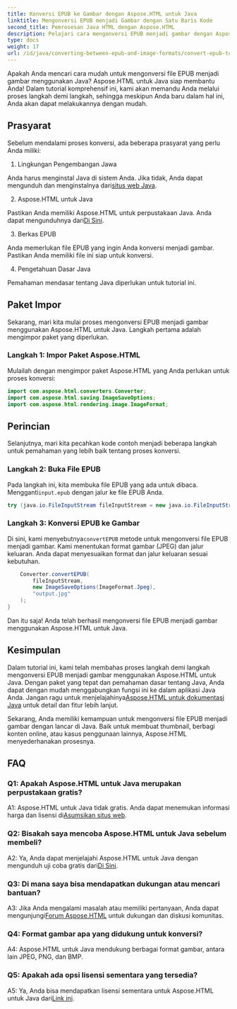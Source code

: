 ```yaml
---
title: Konversi EPUB ke Gambar dengan Aspose.HTML untuk Java
linktitle: Mengonversi EPUB menjadi Gambar dengan Satu Baris Kode
second_title: Pemrosesan Java HTML dengan Aspose.HTML
description: Pelajari cara mengonversi EPUB menjadi gambar dengan Aspose.HTML untuk Java. Panduan langkah demi langkah untuk konversi yang mudah.
type: docs
weight: 17
url: /id/java/converting-between-epub-and-image-formats/convert-epub-to-image-single-line/
---
```

Apakah Anda mencari cara mudah untuk mengonversi file EPUB menjadi gambar menggunakan Java? Aspose.HTML untuk Java siap membantu Anda! Dalam tutorial komprehensif ini, kami akan memandu Anda melalui proses langkah demi langkah, sehingga meskipun Anda baru dalam hal ini, Anda akan dapat melakukannya dengan mudah. 

## Prasyarat

Sebelum mendalami proses konversi, ada beberapa prasyarat yang perlu Anda miliki:

1. Lingkungan Pengembangan Jawa

 Anda harus menginstal Java di sistem Anda. Jika tidak, Anda dapat mengunduh dan menginstalnya dari[situs web Java](https://www.java.com/en/download/).

2. Aspose.HTML untuk Java

 Pastikan Anda memiliki Aspose.HTML untuk perpustakaan Java. Anda dapat mengunduhnya dari[Di Sini](https://releases.aspose.com/html/java/).

3. Berkas EPUB

Anda memerlukan file EPUB yang ingin Anda konversi menjadi gambar. Pastikan Anda memiliki file ini siap untuk konversi.

4. Pengetahuan Dasar Java

Pemahaman mendasar tentang Java diperlukan untuk tutorial ini.

## Paket Impor

Sekarang, mari kita mulai proses mengonversi EPUB menjadi gambar menggunakan Aspose.HTML untuk Java. Langkah pertama adalah mengimpor paket yang diperlukan.

### Langkah 1: Impor Paket Aspose.HTML

Mulailah dengan mengimpor paket Aspose.HTML yang Anda perlukan untuk proses konversi:

```java
import com.aspose.html.converters.Converter;
import com.aspose.html.saving.ImageSaveOptions;
import com.aspose.html.rendering.image.ImageFormat;
```

## Perincian

Selanjutnya, mari kita pecahkan kode contoh menjadi beberapa langkah untuk pemahaman yang lebih baik tentang proses konversi.

### Langkah 2: Buka File EPUB

 Pada langkah ini, kita membuka file EPUB yang ada untuk dibaca. Mengganti`input.epub` dengan jalur ke file EPUB Anda.

```java
try (java.io.FileInputStream fileInputStream = new java.io.FileInputStream("input.epub")) {
```

### Langkah 3: Konversi EPUB ke Gambar

 Di sini, kami menyebutnya`convertEPUB` metode untuk mengonversi file EPUB menjadi gambar. Kami menentukan format gambar (JPEG) dan jalur keluaran. Anda dapat menyesuaikan format dan jalur keluaran sesuai kebutuhan.

```java
    Converter.convertEPUB(
        fileInputStream,
        new ImageSaveOptions(ImageFormat.Jpeg),
        "output.jpg"
    );
}
```

Dan itu saja! Anda telah berhasil mengonversi file EPUB menjadi gambar menggunakan Aspose.HTML untuk Java.

## Kesimpulan

Dalam tutorial ini, kami telah membahas proses langkah demi langkah mengonversi EPUB menjadi gambar menggunakan Aspose.HTML untuk Java. Dengan paket yang tepat dan pemahaman dasar tentang Java, Anda dapat dengan mudah menggabungkan fungsi ini ke dalam aplikasi Java Anda. Jangan ragu untuk menjelajahinya[Aspose.HTML untuk dokumentasi Java](https://reference.aspose.com/html/java/) untuk detail dan fitur lebih lanjut.

Sekarang, Anda memiliki kemampuan untuk mengonversi file EPUB menjadi gambar dengan lancar di Java. Baik untuk membuat thumbnail, berbagi konten online, atau kasus penggunaan lainnya, Aspose.HTML menyederhanakan prosesnya.

## FAQ

### Q1: Apakah Aspose.HTML untuk Java merupakan perpustakaan gratis?

 A1: Aspose.HTML untuk Java tidak gratis. Anda dapat menemukan informasi harga dan lisensi di[Asumsikan situs web](https://purchase.aspose.com/buy).

### Q2: Bisakah saya mencoba Aspose.HTML untuk Java sebelum membeli?

 A2: Ya, Anda dapat menjelajahi Aspose.HTML untuk Java dengan mengunduh uji coba gratis dari[Di Sini](https://releases.aspose.com/html/java).

### Q3: Di mana saya bisa mendapatkan dukungan atau mencari bantuan?

 A3: Jika Anda mengalami masalah atau memiliki pertanyaan, Anda dapat mengunjungi[Forum Aspose.HTML](https://forum.aspose.com/) untuk dukungan dan diskusi komunitas.

### Q4: Format gambar apa yang didukung untuk konversi?

A4: Aspose.HTML untuk Java mendukung berbagai format gambar, antara lain JPEG, PNG, dan BMP.

### Q5: Apakah ada opsi lisensi sementara yang tersedia?

 A5: Ya, Anda bisa mendapatkan lisensi sementara untuk Aspose.HTML untuk Java dari[Link ini](https://purchase.aspose.com/temporary-license/).